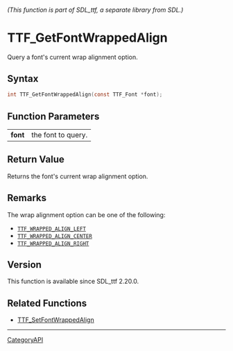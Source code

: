 ###### (This function is part of SDL_ttf, a separate library from SDL.)
# TTF_GetFontWrappedAlign

Query a font's current wrap alignment option.

## Syntax

```c
int TTF_GetFontWrappedAlign(const TTF_Font *font);

```

## Function Parameters

|              |                    |
| ------------ | ------------------ |
| **font**     | the font to query. |

## Return Value

Returns the font's current wrap alignment option.

## Remarks

The wrap alignment option can be one of the following:

- [`TTF_WRAPPED_ALIGN_LEFT`](TTF_WRAPPED_ALIGN_LEFT)
- [`TTF_WRAPPED_ALIGN_CENTER`](TTF_WRAPPED_ALIGN_CENTER)
- [`TTF_WRAPPED_ALIGN_RIGHT`](TTF_WRAPPED_ALIGN_RIGHT)

## Version

This function is available since SDL_ttf 2.20.0.

## Related Functions

* [TTF_SetFontWrappedAlign](TTF_SetFontWrappedAlign.md)

----
[CategoryAPI](CategoryAPI.md)
